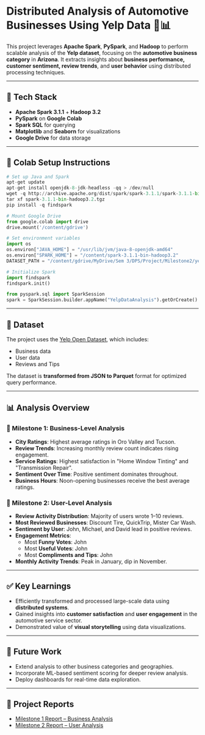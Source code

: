 
# Distributed Analysis of Automotive Businesses Using Yelp Data 🚗📊

This project leverages **Apache Spark**, **PySpark**, and **Hadoop** to perform scalable analysis of the **Yelp dataset**, focusing on the **automotive business category** in **Arizona**. It extracts insights about **business performance, customer sentiment, review trends**, and **user behavior** using distributed processing techniques.

---

## 🔧 Tech Stack

- **Apache Spark 3.1.1** + **Hadoop 3.2**
- **PySpark** on **Google Colab**
- **Spark SQL** for querying
- **Matplotlib** and **Seaborn** for visualizations
- **Google Drive** for data storage

---

## 🚀 Colab Setup Instructions

```python
# Set up Java and Spark
apt-get update
apt-get install openjdk-8-jdk-headless -qq > /dev/null
wget -q http://archive.apache.org/dist/spark/spark-3.1.1/spark-3.1.1-bin-hadoop3.2.tgz
tar xf spark-3.1.1-bin-hadoop3.2.tgz
pip install -q findspark
```

```python
# Mount Google Drive
from google.colab import drive
drive.mount('/content/gdrive')

# Set environment variables
import os
os.environ["JAVA_HOME"] = "/usr/lib/jvm/java-8-openjdk-amd64"
os.environ["SPARK_HOME"] = "/content/spark-3.1.1-bin-hadoop3.2"
DATASET_PATH = "/content/gdrive/MyDrive/Sem 3/DPS/Project/Milestone2/yelp_dataset"

# Initialize Spark
import findspark
findspark.init()

from pyspark.sql import SparkSession
spark = SparkSession.builder.appName("YelpDataAnalysis").getOrCreate()
```

---

## 📁 Dataset

The project uses the [Yelp Open Dataset](https://www.yelp.com/dataset), which includes:
- Business data
- User data
- Reviews and Tips

The dataset is **transformed from JSON to Parquet** format for optimized query performance.

---

## 📊 Analysis Overview

### 📍 Milestone 1: Business-Level Analysis

- **City Ratings**: Highest average ratings in Oro Valley and Tucson.
- **Review Trends**: Increasing monthly review count indicates rising engagement.
- **Service Ratings**: Highest satisfaction in "Home Window Tinting" and "Transmission Repair".
- **Sentiment Over Time**: Positive sentiment dominates throughout.
- **Business Hours**: Noon-opening businesses receive the best average ratings.

### 👥 Milestone 2: User-Level Analysis

- **Review Activity Distribution**: Majority of users wrote 1–10 reviews.
- **Most Reviewed Businesses**: Discount Tire, QuickTrip, Mister Car Wash.
- **Sentiment by User**: John, Michael, and David lead in positive reviews.
- **Engagement Metrics**:
  - Most **Funny Votes**: John
  - Most **Useful Votes**: John
  - Most **Compliments and Tips**: John
- **Monthly Activity Trends**: Peak in January, dip in November.

---

## ✅ Key Learnings

- Efficiently transformed and processed large-scale data using **distributed systems**.
- Gained insights into **customer satisfaction** and **user engagement** in the automotive service sector.
- Demonstrated value of **visual storytelling** using data visualizations.

---

## 📌 Future Work

- Extend analysis to other business categories and geographies.
- Incorporate ML-based sentiment scoring for deeper review analysis.
- Deploy dashboards for real-time data exploration.

---

## 📎 Project Reports

- [Milestone 1 Report – Business Analysis](./1229582226_Project_Milestone_1_report.pdf)
- [Milestone 2 Report – User Analysis](./1229582226_Project_Milestone_2_report.pdf)